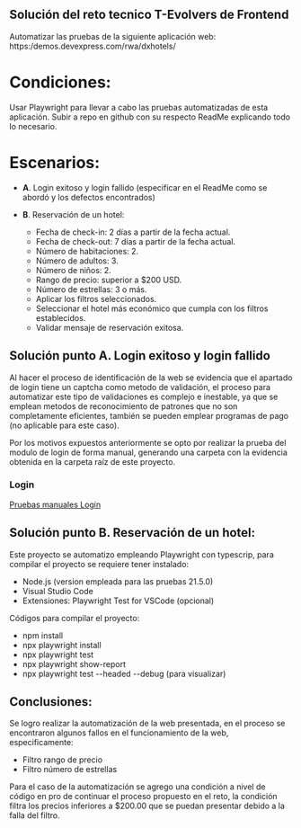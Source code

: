 ## Solución del reto tecnico T-Evolvers de Frontend

Automatizar las pruebas de la siguiente aplicación web: https:/demos.devexpress.com/rwa/dxhotels/

# Condiciones: 
Usar Playwright para llevar a cabo las pruebas automatizadas de esta aplicación. Subir a repo en github con su respecto ReadMe explicando todo lo necesario.

# Escenarios:
* **A**. 
    Login exitoso y login fallido (especificar en el ReadMe como se abordó y los defectos encontrados)
* **B**. 
    Reservación de un hotel:

    + Fecha de check-in: 2 días a partir de la fecha actual.
    + Fecha de check-out: 7 días a partir de la fecha actual.
    + Número de habitaciones: 2.
    + Número de adultos: 3.
    + Número de niños: 2.
    + Rango de precio: superior a $200 USD.
    + Número de estrellas: 3 o más.
    + Aplicar los filtros seleccionados.
    + Seleccionar el hotel más económico que cumpla con los filtros establecidos.
    + Validar mensaje de reservación exitosa.

## Solución punto A. Login exitoso y login fallido
Al hacer el proceso de identificación de la web se evidencia que el apartado de login tiene un captcha como metodo de validación, el proceso para automatizar este tipo de validaciones es complejo e inestable, ya que se emplean metodos de reconocimiento de patrones que no son completamente eficientes, también se pueden emplear programas de pago (no aplicable para este caso). 

Por los motivos expuestos anteriormente se opto por realizar la prueba del modulo de login de forma manual, generando una carpeta con la evidencia obtenida en la carpeta raíz de este proyecto.

### Login
[Pruebas manuales Login](/evidencia_login/ManualTest.md)

## Solución punto B. Reservación de un hotel:
Este proyecto se automatizo empleando Playwright con typescrip, para compilar el proyecto se requiere tener instalado:
+ Node.js (version empleada para las pruebas 21.5.0)
+ Visual Studio Code
+ Extensiones: Playwright Test for VSCode (opcional)

Códigos para compilar el proyecto:
+ npm install
+ npx playwright install
+ npx playwright test
+ npx playwright show-report
+ npx playwright test --headed --debug (para visualizar)

## Conclusiones:
Se logro realizar la automatización de la web presentada, en el proceso se encontraron algunos fallos en el funcionamiento de la web, especificamente:

+ Filtro rango de precio
+ Filtro número de estrellas

Para el caso de la automatización se agrego una condición a nivel de código en pro de continuar el proceso propuesto en el reto, la condición filtra los precios inferiores a $200.00 que se puedan presentar debido a la falla del filtro.